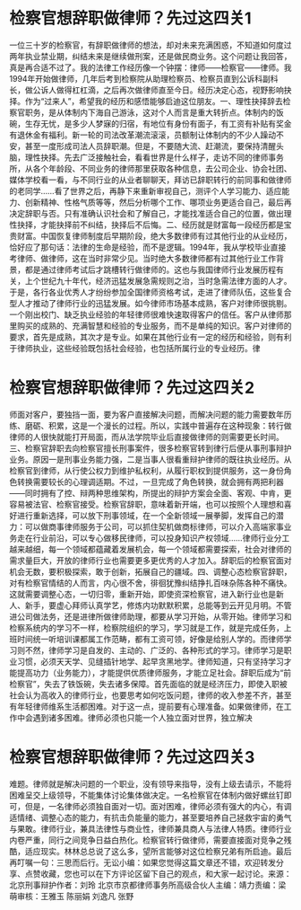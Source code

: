 # 检察官想辞职做律师？先过这四关1

一位三十岁的检察官，有辞职做律师的想法，却对未来充满困惑，不知道如何度过两年执业禁业期，纠结未来是继续做刑案，还是做民商业务。这个问题让我回答，真是再合适不过了。我的法律工作经历像一个钟摆：律师——检察官——律师。我1994年开始做律师，几年后考到检察院从助理检察员、检察员直到公诉科副科长，做公诉人做得杠杠滴，之后再次做律师直至今日。经历决定心态，视野影响抉择。作为“过来人”，希望我的经历和感悟能够启迪这位朋友。一、理性抉择辞去检察官职务，是从体制内下海自己游泳，这对个人而言是重大转折点。体制内的饭碗，生存无忧，是多少人梦寐的归宿，有地位有身份有面子，有工资有补贴有奖金有退休金有福利。新一轮的司法改革潮流滚滚，员额制让体制内的不少人躁动不安，甚至一度形成司法人员辞职潮。但是，不要随大流、赶潮流，要保持清醒头脑，理性抉择。先去广泛接触社会，看看世界是什么样子，走访不同的律师事务所，从各个年龄段、不同业务的律师那里获取各种信息，去公司企业、协会社团、媒体学校看一看，与不同行业的从业者聊聊天，拜访已辞职转行的前同事和做律师的老同学……看了世界之后，再静下来重新审视自己，测评个人学习能力、适应能力、创新精神、性格气质等等，然后分析哪个工作、哪项业务更适合自己，最后再决定辞职与否。只有准确认识社会和了解自己，才能找准适合自己的位置，做出理性抉择，才能抉择前不纠结，抉择后不后悔。二、经历就是财富每一段经历都是宝贵财富。中国恢复律师制度后早期阶段，绝大多数律师有过其他行业的从业经历，恰好应了那句话：法律的生命是经验，而不是逻辑。1994年，我从学校毕业直接考律师、做律师，这在当时非常少见。当时绝大多数律师都有过其他行业工作背景，都是通过律师考试后才跳槽转行做律师的。这也与我国律师行业发展历程有关，上个世纪九十年代，经济迅猛发展急需规则之治，当时急需法律方面的人才。于是，各行各业优秀人才纷纷参加全国律师资格考试，走进了律师队伍，这些复合型人才推动了律师行业的迅猛发展。如今律师市场基本成熟，客户对律师很挑剔。一个刚出校门、缺乏执业经验的年轻律师很难快速取得客户的信任。客户从律师那里购买的成熟的、充满智慧和经验的专业服务，而不是单纯的知识。客户对律师的要求，首先是成熟，其次才是专业。如果在其他行业有一定的经历和经验，则有利于律师执业，这些经验既包括社会经验，也包括所属行业的专业经历。律

# 检察官想辞职做律师？先过这四关2

师面对客户，要独挡一面，要为客户直接解决问题，而解决问题的能力需要数年历练、磨砺、积累，这是一个漫长的过程。所以，实践中普遍存在这种现象：转行做律师的人很快就能打开局面，而从法学院毕业后直接做律师的则需要更长时间。三、检察官辞职去向检察官擅长刑事案件，很多检察官转到律行后便从事刑事辩护业务。原因一是刑事业务能力强，二是当事人很看重辩护律师的既往执业经历。从检察官到律师，从行使公权力到维护私权利，从履行职权到提供服务，这一身份角色转换需要较长的心理调适期。不过，一旦完成了角色转换，就会拥有两把利器——同时拥有了控、辩两种思维架构，所提出的辩护方案会全面、客观、中肯，更容易被法官、检察官接受。检察官辞职，意味着新开端，也可以按照个人理想和喜好进行重新选择，可以放下刑事领域，在一个全新领域一展拳脚，发挥自己的潜力：可以做商事律师服务于公司，可以抓住契机做商标律师，可以介入高端家事业务走在行业前沿，可以专心做移民律师，可以投身知识产权领域……律师行业分工越来越细，每一个领域都蕴藏着发展机会，每一个领域都需要探索，社会对律师的需求量巨大，开放的律师行业也需要更多更优秀的人才加入。辞职后的检察官面对机会无数，要积极探索，敢于创新，拓展自己的疆域。四、调整心态检察官辞职，对有检察官情结的人而言，内心很不舍，徘徊犹豫纠结挣扎百味杂陈各种不痛快。这就需要调整心态，一切归零，重新开始，即使资深检察官，进入新行业也是新人、新手，要虚心拜师认真学艺，修炼内功默默积累，总能等到云开见月明。不管进公司做法务，还是进律所做律师助理，都要从学习开始，从零开始。律师学习和检察系统内的学习不一样，检察院组织的学习，学习就是工作，就是完成任务，上班时间统一听培训课都属工作范畴，都有工资可领，好像是给别人学的。而律师学习则不然，律师学习是自发的、主动的、广泛的、各种形式的学习。律师学习是职业习惯，必须天天学、见缝插针地学、起早贪黑地学。律师知道，只有坚持学习才能提高功力（业务能力），才能提供优质律师服务，才能立足社会。辞职后成为“前检察官”，失去了铁饭碗，失去诸多保障。首先面临的就是经济压力，即使入职被社会认为高收入的律师行业，也要思考如何吃饭问题，律师的收入参差不齐，甚至有年轻律师维系生活都困难。对于这一点，提前要有心理准备。如果做律师，在工作中会遇到诸多困难。律师必须也只能一个人独立面对世界，独立解决

# 检察官想辞职做律师？先过这四关3

难题。律师就是解决问题的一个职业，没有领导来指导，没有上级去请示，不能将困难呈交上级领导，不能集体讨论集体做决定。一名检察官在体制内做好螺丝钉即可，但是，一名律师必须独自面对一切。面对困难，律师必须有强大的内心，有调适情绪、调整心态的能力，有抗击负能量的能力，甚至要培养自己拯救宇宙的勇气与果敢。律师行业，兼具法律性与商业性，律师兼具商人与法律人特质。律师行业内卷严重，同行之间竞争日益白热化。检察官转行做律师，需要直接面对竞争之残酷，适应现实。林林总总说了这么多，望所言能够对这位检察兄弟有所启迪。最后再叮嘱一句：三思而后行。无讼小编：如果您觉得这篇文章还不错，欢迎转发分享、点赞收藏，您也可以在下方评论区留下自己的观点，和大家一起讨论。来源：北京刑事辩护作者：刘玲 北京市京都律师事务所高级合伙人主编：靖力责编：梁萌审核：王雅玉 陈丽娟 刘逸凡 张野

